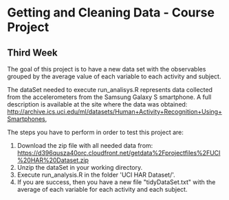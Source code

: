 Getting and Cleaning Data - Course Project
============

## Third Week 

The goal of this project is to have a new data set with the observables grouped by the average value of each variable to each activity and subject.

The dataSet needed to execute run_analisys.R represents data collected from the accelerometers from the Samsung Galaxy S smartphone. A full description is available at the site where the data was obtained: 
http://archive.ics.uci.edu/ml/datasets/Human+Activity+Recognition+Using+Smartphones,

The steps you have to perform in order to test this project are:

1. Download the zip file with all needed data from: https://d396qusza40orc.cloudfront.net/getdata%2Fprojectfiles%2FUCI%20HAR%20Dataset.zip 
2. Unzip the dataSet in your working directory.
3. Execute run_analysis.R in the folder 'UCI HAR Dataset/'.
4. If you are success, then you have a new file "tidyDataSet.txt" with the  average of each variable for each activity and each subject.
